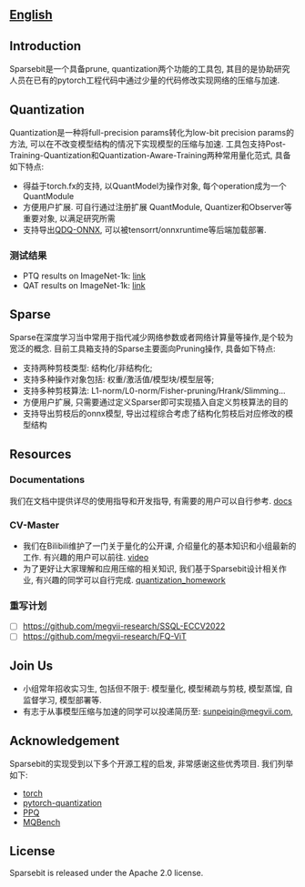 ## [English](https://github.com/megvii-research/Sparsebit/blob/main/README.md)
## Introduction
Sparsebit是一个具备prune, quantization两个功能的工具包, 其目的是协助研究人员在已有的pytorch工程代码中通过少量的代码修改实现网络的压缩与加速. 

## Quantization 
Quantization是一种将full-precision params转化为low-bit precision params的方法, 可以在不改变模型结构的情况下实现模型的压缩与加速. 工具包支持Post-Training-Quantization和Quantization-Aware-Training两种常用量化范式, 具备如下特点:
- 得益于torch.fx的支持, 以QuantModel为操作对象, 每个operation成为一个QuantModule
- 方便用户扩展. 可自行通过注册扩展 QuantModule, Quantizer和Observer等重要对象, 以满足研究所需
- 支持导出[QDQ-ONNX](https://onnxruntime.ai/docs/tutorials/mobile/helpers/#qdq-format-model-helpers), 可以被tensorrt/onnxruntime等后端加载部署.

### 测试结果
- PTQ results on ImageNet-1k: [link](https://github.com/megvii-research/Sparsebit/blob/main/examples/imagenet_ptq/README.md)
- QAT results on ImageNet-1k: [link](https://github.com/megvii-research/Sparsebit/blob/main/examples/imagenet_qat/README.md)

## Sparse
Sparse在深度学习当中常用于指代减少网络参数或者网络计算量等操作,是个较为宽泛的概念. 目前工具箱支持的Sparse主要面向Pruning操作, 具备如下特点:
- 支持两种剪枝类型: 结构化/非结构化;
- 支持多种操作对象包括: 权重/激活值/模型块/模型层等; 
- 支持多种剪枝算法: L1-norm/L0-norm/Fisher-pruning/Hrank/Slimming...
- 方便用户扩展, 只需要通过定义Sparser即可实现插入自定义剪枝算法的目的
- 支持导出剪枝后的onnx模型, 导出过程综合考虑了结构化剪枝后对应修改的模型结构

## Resources
### Documentations
我们在文档中提供详尽的使用指导和开发指导, 有需要的用户可以自行参考. [docs](https://sparsebit.readthedocs.io/en/latest/)

### CV-Master
- 我们在Bilibili维护了一门关于量化的公开课, 介绍量化的基本知识和小组最新的工作. 有兴趣的用户可以前往. [video](https://www.bilibili.com/video/BV13a411p7PC?p=1&vd_source=f746210dbb726509198fbec99dfe7367)
- 为了更好让大家理解和应用压缩的相关知识, 我们基于Sparsebit设计相关作业, 有兴趣的同学可以自行完成. [quantization\_homework](https://github.com/megvii-research/Sparsebit/blob/homeworks/homeworks/quant_homework.md)

### 重写计划
* [ ] https://github.com/megvii-research/SSQL-ECCV2022
* [ ] https://github.com/megvii-research/FQ-ViT

## Join Us
- 小组常年招收实习生, 包括但不限于: 模型量化, 模型稀疏与剪枝, 模型蒸馏, 自监督学习, 模型部署等.
- 有志于从事模型压缩与加速的同学可以投递简历至: sunpeiqin@megvii.com,

## Acknowledgement
Sparsebit的实现受到以下多个开源工程的启发, 非常感谢这些优秀项目. 我们列举如下:
- [torch](https://github.com/pytorch/pytorch/tree/master/torch/quantization)
- [pytorch-quantization](https://github.com/NVIDIA/TensorRT/tree/master/tools/pytorch-quantization)
- [PPQ](https://github.com/openppl-public/ppq)
- [MQBench](https://github.com/ModelTC/MQBench)


## License
Sparsebit is released under the Apache 2.0 license.
